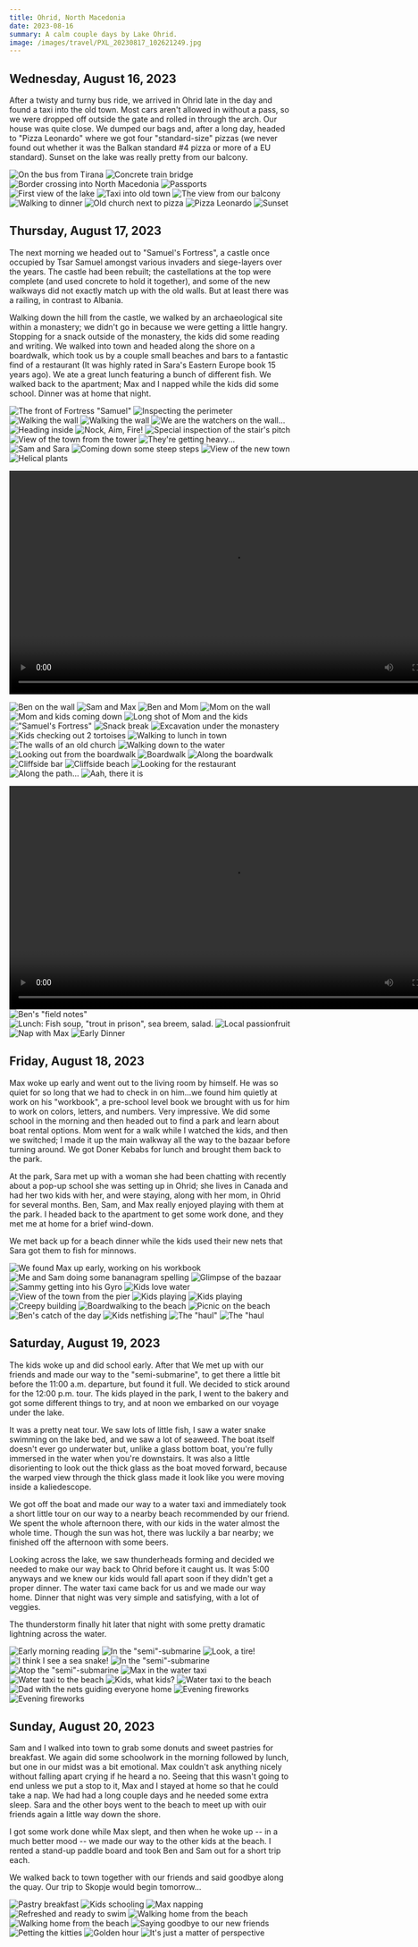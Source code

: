 ```yaml
---
title: Ohrid, North Macedonia
date: 2023-08-16
summary: A calm couple days by Lake Ohrid.
image: /images/travel/PXL_20230817_102621249.jpg
---
```


## Wednesday, August 16, 2023

After a twisty and turny bus ride, we arrived in Ohrid late in the day and found a taxi into the old town.  Most cars aren't allowed in without a pass, so we were dropped off outside the gate and rolled in through the arch.  Our house was quite close.  We dumped our bags and, after a long day, headed to "Pizza Leonardo" where we got four "standard-size" pizzas (we never found out whether it was the Balkan standard #4 pizza or more of a EU standard).  Sunset on the lake was really pretty from our balcony.

![On the bus from Tirana](/images/travel/PXL_20230816_105156565.jpg)
![Concrete train bridge](/images/travel/PXL_20230816_124730284.MP.jpg)
![Border crossing into North Macedonia](/images/travel/PXL_20230816_134236565.jpg)
![Passports](/images/travel/PXL_20230816_140514638.MP.jpg)
![First view of the lake](/images/travel/PXL_20230816_143140563.MP.jpg)
![Taxi into old town](/images/travel/PXL_20230816_145035098.jpg)
![The view from our balcony](/images/travel/PXL_20230816_150603029.jpg)
![Walking to dinner](/images/travel/PXL_20230816_153709677.jpg)
![Old church next to pizza](/images/travel/PXL_20230816_153823485.jpg)
![Pizza Leonardo](/images/travel/PXL_20230816_161744949.jpg)
![Sunset](/images/travel/PXL_20230816_170906180.jpg)

## Thursday, August 17, 2023

The next morning we headed out to "Samuel's Fortress", a castle once occupied by Tsar Samuel amongst various invaders and siege-layers over the years.  The castle had been rebuilt; the castellations at the top were complete (and used concrete to hold it together), and some of the new walkways did not exactly match up with the old walls.  But at least there was a railing, in contrast to Albania.

Walking down the hill from the castle, we walked by an archaeological site within a monastery; we didn't go in because we were getting a little hangry.  Stopping for a snack outside of the monastery, the kids did some reading and writing.  We walked into town and headed along the shore on a boardwalk, which took us by a couple small beaches and bars to a fantastic find of a restaurant (It was highly rated in Sara's Eastern Europe book 15 years ago).  We ate a great lunch featuring a bunch of different fish.  We walked back to the apartment; Max and I napped while the kids did some school.  Dinner was at home that night.

![The front of Fortress "Samuel"](/images/travel/PXL_20230817_082014605.jpg)
![Inspecting the perimeter](/images/travel/PXL_20230817_082130013.jpg)
![Walking the wall](/images/travel/PXL_20230817_083242028.MP.jpg)
![Walking the wall](/images/travel/PXL_20230817_083412539.jpg)
![We are the watchers on the wall...](/images/travel/PXL_20230817_083637483.jpg)
![Heading inside](/images/travel/PXL_20230817_084028612.jpg)
![Nock, Aim, Fire!](/images/travel/PXL_20230817_084152300.jpg)
![Special inspection of the stair's pitch](/images/travel/PXL_20230817_084307217.jpg)
![View of the town from the tower](/images/travel/PXL_20230817_084425012.jpg)
![They're getting heavy...](/images/travel/PXL_20230817_084518366.jpg)
![Sam and Sara](/images/travel/PXL_20230817_084627452.jpg)
![Coming down some steep steps](/images/travel/PXL_20230817_084729531.jpg)
![View of the new town](/images/travel/PXL_20230817_085239262.jpg)
![Helical plants](/images/travel/PXL_20230817_085552850.MP.jpg)

<video src="/videos/travel/PXL_20230817_085942086.TS.mp4" controls title="Title" height="400px"></video>

![Ben on the wall](/images/travel/PXL_20230817_090327314.jpg)
![Sam and Max](/images/travel/PXL_20230817_090400985.jpg)
![Ben and Mom](/images/travel/PXL_20230817_090409371.jpg)
![Mom on the wall](/images/travel/PXL_20230817_090500152.jpg)
![Mom and kids coming down](/images/travel/PXL_20230817_090659467.jpg)
![Long shot of Mom and the kids](/images/travel/PXL_20230817_090815255.jpg)
!["Samuel's Fortress"](/images/travel/PXL_20230817_091650341.jpg)
![Snack break](/images/travel/PXL_20230817_092908429.jpg)
![Excavation under the monastery](/images/travel/PXL_20230817_094015564.jpg)
![Kids checking out 2 tortoises](/images/travel/PXL_20230817_095009567.MP.jpg)
![Walking to lunch in town](/images/travel/PXL_20230817_095522851.jpg)
![The walls of an old church](/images/travel/PXL_20230817_100223553.jpg)
![Walking down to the water](/images/travel/PXL_20230817_100740953.jpg)
![Looking out from the boardwalk](/images/travel/PXL_20230817_100815539.jpg)
![Boardwalk](/images/travel/PXL_20230817_101148416.jpg)
![Along the boardwalk](/images/travel/PXL_20230817_101447913.jpg)
![Cliffside bar](/images/travel/PXL_20230817_101457151.jpg)
![Cliffside beach](/images/travel/PXL_20230817_101537681.jpg)
![Looking for the restaurant](/images/travel/PXL_20230817_101718915.jpg)
![Along the path...](/images/travel/PXL_20230817_101808152.MP.jpg)
![Aah, there it is](/images/travel/PXL_20230817_102621249.jpg)

<video src="/videos/travel/PXL_20230817_105159365.TS.mp4" controls title="Title" height="400px"></video>
![Ben's "field notes"](/images/travel/PXL_20230817_103404893.jpg)
![Lunch: Fish soup, "trout in prison", sea breem, salad.](/images/travel/PXL_20230817_105547924.jpg)
![Local passionfruit](/images/travel/PXL_20230817_120219529.jpg)
![Nap with Max](/images/travel/PXL_20230817_143537784.jpg)
![Early Dinner](/images/travel/PXL_20230817_164502115.jpg)

## Friday, August 18, 2023

Max woke up early and went out to the living room by himself.  He was so quiet for so long that we had to check in on him...we found him quietly at work on his "workbook", a pre-school level book we brought with us for him to work on colors, letters, and numbers.  Very impressive.  We did some school in the morning and then headed out to find a park and learn about boat rental options.  Mom went for a walk while I watched the kids, and then we switched; I made it up the main walkway all the way to the bazaar before turning around.  We got Doner Kebabs for lunch and brought them back to the park. 

At the park, Sara met up with a woman she had been chatting with recently about a pop-up school she was setting up in Ohrid; she lives in Canada and had her two kids with her, and were staying, along with her mom, in Ohrid for several months.  Ben, Sam, and Max really enjoyed playing with them at the park.  I headed back to the apartment to get some work done, and they met me at home for a brief wind-down.  

We met back up for a beach dinner while the kids used their new nets that Sara got them to fish for minnows.

![We found Max up early, working on his workbook](/images/travel/PXL_20230818_045438403.jpg)
![Me and Sam doing some bananagram spelling](/images/travel/PXL_20230818_065051593.jpg)
![Glimpse of the bazaar](/images/travel/PXL_20230818_093002765.jpg)
![Sammy getting into his Gyro](/images/travel/PXL_20230818_100423150.jpg)
![Kids love water](/images/travel/PXL_20230818_105025775.MP.jpg)
![View of the town from the pier](/images/travel/PXL_20230818_110126007.jpg)
![Kids playing](/images/travel/PXL_20230818_111607242.MP.jpg)
![Kids playing](/images/travel/PXL_20230818_111739778.jpg)
![Creepy building](/images/travel/PXL_20230818_113412241.jpg)
![Boardwalking to the beach](/images/travel/PXL_20230818_145218753.jpg)
![Picnic on the beach](/images/travel/PXL_20230818_153035376.jpg)
![Ben's catch of the day](/images/travel/PXL_20230818_160533467.jpg)
![Kids netfishing](/images/travel/PXL_20230818_162745466.jpg)
![The "haul"](/images/travel/PXL_20230818_163900352.jpg)
![The "haul](/images/travel/PXL_20230818_163909159.jpg)

## Saturday, August 19, 2023

The kids woke up and did school early.  After that We met up with our friends and made our way to the "semi-submarine", to get there a little bit before the 11:00 a.m. departure, but found it full. We decided to stick around for the 12:00 p.m. tour.  The kids played in the park, I went to the bakery and got some different things to try, and at noon we embarked on our voyage under the lake.

It was a pretty neat tour.  We saw lots of little fish, I saw a water snake swimming on the lake bed, and we saw a lot of seaweed. The boat itself doesn't ever go underwater but, unlike a glass bottom boat, you're fully immersed in the water when you're downstairs. It was also a little disorienting to look out the thick glass as the boat moved forward, because the warped view through the thick glass made it look like you were moving inside a kaliedescope.

We got off the boat and made our way to a water taxi and immediately took a short little tour on our way to a nearby beach recommended by our friend.  We spent the whole afternoon there, with our kids in the water almost the whole time.  Though the sun was hot, there was luckily a bar nearby; we finished off the afternoon with some beers.

Looking across the lake, we saw thunderheads forming and decided we needed to make our way back to Ohrid before it caught us.  It was 5:00 anyways and we knew our kids would fall apart soon if they didn't get a proper dinner.  The water taxi came back for us and we made our way home.  Dinner that night was very simple and satisfying, with a lot of veggies.

The thunderstorm finally hit later that night with some pretty dramatic lightning across the water.

![Early morning reading](/images/travel/PXL_20230819_071504680.MP.jpg)
![In the "semi"-submarine](/images/travel/PXL_20230819_095553209.jpg)
![Look, a tire!](/images/travel/PXL_20230819_095910130.MP.jpg)
![I think I see a sea snake!](/images/travel/PXL_20230819_100026064.jpg)
![In the "semi"-submarine](/images/travel/PXL_20230819_100313065.jpg)
![Atop the "semi"-submarine](/images/travel/PXL_20230819_101927473.MP.jpg)
![Max in the water taxi](/images/travel/PXL_20230819_104206549.jpg)
![Water taxi to the beach](/images/travel/PXL_20230819_104731296.jpg)
![Kids, what kids?](/images/travel/PXL_20230819_104940884.MP.jpg)
![Water taxi to the beach](/images/travel/PXL_20230819_155330431.jpg)
![Dad with the nets guiding everyone home](/images/travel/PXL_20230819_160954774.jpg)
![Evening fireworks](/images/travel/PXL_20230819_194510119.jpg)
![Evening fireworks](/images/travel/PXL_20230819_194601188.jpg)

## Sunday, August 20, 2023

Sam and I walked into town to grab some donuts and sweet pastries for breakfast.  We again did some schoolwork in the morning followed by lunch, but one in our midst was a bit emotional. Max couldn't ask anything nicely without falling apart crying if he heard a no.  Seeing that this wasn't going to end unless we put a stop to it, Max and I stayed at home so that he could take a nap. We had had a long couple days and he needed some extra sleep.  Sara and the other boys went to the beach to meet up with ouir friends again a little way down the shore.

I got some work done while Max slept, and then when he woke up -- in a much better mood -- we made our way to the other kids at the beach.  I rented a stand-up paddle board and took Ben and Sam out for a short trip each.

We walked back to town together with our friends and said goodbye along the quay.  Our trip to Skopje would begin tomorrow...

![Pastry breakfast](/images/travel/PXL_20230820_062937879.MP.jpg)
![Kids schooling](/images/travel/PXL_20230820_074153003.jpg)
![Max napping](/images/travel/PXL_20230820_112003990.jpg)
![Refreshed and ready to swim](/images/travel/PXL_20230820_135529297.MP.jpg)
![Walking home from the beach](/images/travel/PXL_20230820_160914476.MP.jpg)
![Walking home from the beach](/images/travel/PXL_20230820_161408234.MP.jpg)
![Saying goodbye to our new friends](/images/travel/PXL_20230820_162116931.jpg)
![Petting the kitties](/images/travel/PXL_20230820_163253685.jpg)
![Golden hour](/images/travel/PXL_20230820_163331965.jpg)
![It's just a matter of perspective](/images/travel/PXL_20230820_170007789.jpg)